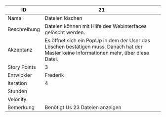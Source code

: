 | ID         |21|
|-|-|
|Name        | Dateien löschen |
|Beschreibung| Dateien können mit Hilfe des Webinterfaces gelöscht werden. |
|Akzeptanz   |Es öffnet sich ein PopUp in dem der User das Löschen bestätigen muss. Danach hat der Master keine Informationen mehr, über diese Datei.|
|Story Points|3|
|Entwickler  |Frederik|
|Iteration   |4|
|Stunden     ||
|Velocity    ||
|Bemerkung   |Benötigt Us 23 Dateien anzeigen|
